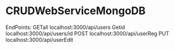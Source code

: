 # CRUDWebServiceMongoDB

EndPoints:
GETall
localhost:3000/api/users
Getid
localhost:3000/api/users/id
POST
localhost:3000/api/userReg
PUT
localhost:3000/api/userEdit
